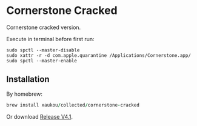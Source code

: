 # Cornerstone Cracked
Cornerstone cracked version.

Execute in terminal before first run:

```shell
sudo spctl --master-disable
sudo xattr -r -d com.apple.quarantine /Applications/Cornerstone.app/
sudo spctl --master-enable
```

## Installation

By homebrew:

```ruby
brew install xaukou/collected/cornerstone-cracked
```

Or download [Release V4.1](https://github.com/xaukou/cornerstone-cracked/releases/download/v4.1/Cornerstone.dmg).
